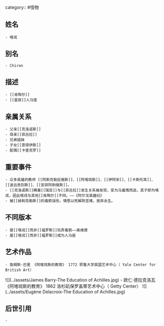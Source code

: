 category:: #怪物
## 姓名
	- 喀戎
## 别名
	- Chiron
## 描述
	- [[肯陶尔]]
	- [[星辰]]人马座
## 亲属关系
	- 父亲[[克洛诺斯]]
	- 母亲[[菲吕拉]]
	- 兄弟姐妹
	- 子女[[恩得伊斯]]
	- 配偶[[卡里克罗]]
## 重要事件
	- 众多英雄的教师 [[阿斯克勒庇俄斯]]、[[阿喀琉斯]]、[[伊阿宋]]、[[卡斯托耳]]、[[波吕丢刻斯]]、[[安菲阿剌俄斯]]。
	- [[克洛诺斯]]瞒着[[瑞亚]]与[[菲吕拉]]发生关系被发现，变为马羞愧而逃，其子即为喀戎，因此喀戎与其他[[肯陶尔]]不同。——《阿尔戈英雄纪》
	- 被[[赫剌克勒斯]]的毒箭误伤，情愿以死解除苦难，放弃永生。
## 不同版本
	- 是[[喀戎]]而非[[福罗斯]]玩弄毒箭——奥维德
	- 是[[喀戎]]而非[[福罗斯]]成为人马座
## 艺术作品
	- 詹姆斯·巴里 《阿喀琉斯的教育》 1772 耶鲁大学英国艺术中心（ Yale Center for British Art）
 ![](../assets/James Barry-The Education of Achilles.jpg)
	- 欧仁·德拉克洛瓦 《阿喀琉斯的教育》 1862 洛杉矶保罗盖蒂艺术中心（ Getty Center）
 ![](../assets/Eugène Delacroix-The Education of Achilles.jpg)
## 后世引用
	-
